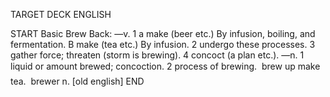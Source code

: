 TARGET DECK
ENGLISH

START
Basic
Brew
Back: —v. 1 a make (beer etc.) By infusion, boiling, and fermentation. B make (tea etc.) By infusion. 2 undergo these processes. 3 gather force; threaten (storm is brewing). 4 concoct (a plan etc.). —n. 1 liquid or amount brewed; concoction. 2 process of brewing.  brew up make tea.  brewer n. [old english]
END
